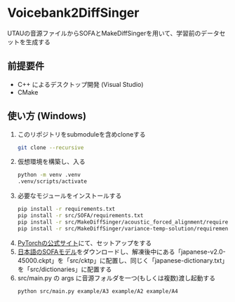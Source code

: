 # Voicebank2DiffSinger
UTAUの音源ファイルからSOFAとMakeDiffSingerを用いて、学習前のデータセットを生成する

## 前提要件
- C++ によるデスクトップ開発 (Visual Studio)
- CMake

## 使い方 (Windows)
1. このリポジトリをsubmoduleを含めcloneする
    ```sh
    git clone --recursive
    ```
2. 仮想環境を構築し、入る
    ```sh
    python -m venv .venv
    .venv/scripts/activate
    ```
3. 必要なモジュールをインストールする
    ```sh
    pip install -r requirements.txt
    pip install -r src/SOFA/requirements.txt
    pip install -r src/MakeDiffSinger/acoustic_forced_alignment/requirements.txt
    pip install -r src/MakeDiffSinger/variance-temp-solution/requirements.txt
    ```
4. [PyTorchの公式サイト](https://pytorch.org/get-started/locally/)にて、セットアップをする
5. [日本語のSOFAモデル](https://github.com/colstone/SOFA_Models/releases/tag/JPN-V0.0.2b)をダウンロードし、解凍後中にある「japanese-v2.0-45000.ckpt」を「src/cktp」に配置し、同じく「japanese-dictionary.txt」を「src/dictionaries」に配置する
6. src/main.py の args に音源フォルダを一つ(もしくは複数)渡し起動する
    ```sh
    python src/main.py example/A3 example/A2 example/A4
    ```
